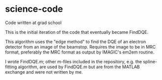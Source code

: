 science-code
============

Code written at grad school

This is the initial iteration of the code that eventually became FindDQE.

This algorithm uses the "edge method" to find the DQE of an electron detector from an image of the beamstop. Requires the image to be in MRC format, preferably the MRC format as output by IMAGIC's em2em routine.

I wrote FindDQE.m; other m-files included in the repository, e.g. the spline-fitting algorithm, are used by FindDQE.m but are from the MATLAB exchange and were not written by me.
